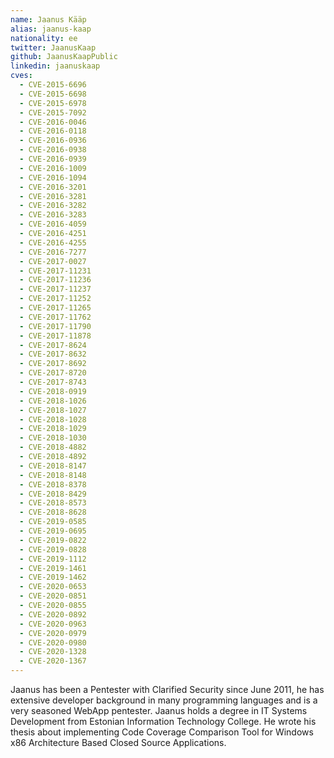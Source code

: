 ```yaml
---
name: Jaanus Kääp
alias: jaanus-kaap
nationality: ee
twitter: JaanusKaap
github: JaanusKaapPublic
linkedin: jaanuskaap
cves:
  - CVE-2015-6696
  - CVE-2015-6698
  - CVE-2015-6978
  - CVE-2015-7092
  - CVE-2016-0046
  - CVE-2016-0118
  - CVE-2016-0936
  - CVE-2016-0938
  - CVE-2016-0939
  - CVE-2016-1009
  - CVE-2016-1094
  - CVE-2016-3201
  - CVE-2016-3281
  - CVE-2016-3282
  - CVE-2016-3283
  - CVE-2016-4059
  - CVE-2016-4251
  - CVE-2016-4255
  - CVE-2016-7277
  - CVE-2017-0027
  - CVE-2017-11231
  - CVE-2017-11236
  - CVE-2017-11237
  - CVE-2017-11252
  - CVE-2017-11265
  - CVE-2017-11762
  - CVE-2017-11790
  - CVE-2017-11878
  - CVE-2017-8624
  - CVE-2017-8632
  - CVE-2017-8692
  - CVE-2017-8720
  - CVE-2017-8743
  - CVE-2018-0919
  - CVE-2018-1026
  - CVE-2018-1027
  - CVE-2018-1028
  - CVE-2018-1029
  - CVE-2018-1030
  - CVE-2018-4882
  - CVE-2018-4892
  - CVE-2018-8147
  - CVE-2018-8148
  - CVE-2018-8378
  - CVE-2018-8429
  - CVE-2018-8573
  - CVE-2018-8628
  - CVE-2019-0585
  - CVE-2019-0695
  - CVE-2019-0822
  - CVE-2019-0828
  - CVE-2019-1112
  - CVE-2019-1461
  - CVE-2019-1462
  - CVE-2020-0653
  - CVE-2020-0851
  - CVE-2020-0855
  - CVE-2020-0892
  - CVE-2020-0963
  - CVE-2020-0979
  - CVE-2020-0980
  - CVE-2020-1328
  - CVE-2020-1367
---
```

Jaanus has been a Pentester with Clarified Security since June 2011, he has extensive developer background in many programming languages and is a very seasoned WebApp pentester. Jaanus holds a degree in IT Systems Development from Estonian Information Technology College. He wrote his thesis about implementing Code Coverage Comparison Tool for Windows x86 Architecture Based Closed Source Applications.
